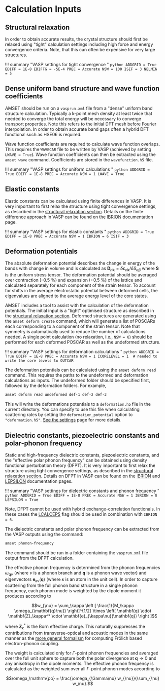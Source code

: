 # Calculation Inputs

## Structural relaxation

In order to obtain accurate results, the crystal structure should first be relaxed
using "tight" calculation settings including high force and energy convergence
criteria. Note, that this can often be expensive for very large structures.

!!! summary "VASP settings for tight convergence "
    ```python
    ADDGRID = True
    EDIFF = 1E-8
    EDIFFG = -5E-4
    PREC = Accurate
    NSW = 100
    ISIF = 3
    NELMIN = 5
    ```

## Dense uniform band structure and wave function coefficients

AMSET should be run on a `vasprun.xml` file from a "dense" uniform band structure
calculation. Typically a k-point mesh density at least twice that needed to converge
the total energy will be necessary to converge transport properties. Note this refers
to the initial DFT mesh before Fourier interpolation. In order to obtain accurate band
gaps often a hybrid DFT functional such as HSE06 is required.

Wave function coefficients are required to calculate wave function overlaps.
This requires the `WAVECAR` file to be written by VASP (achieved by setting
`LWAVE = True`). Wave function coefficients can then be extracted using the
`amset wave` command. Coefficients are stored in the `wavefunction.h5` file.

!!! summary "VASP settings for uniform calculations "
    ```python
    ADDGRID = True
    EDIFF = 1E-8
    PREC = Accurate
    NSW = 1
    LWAVE = True
    ```

## Elastic constants

Elastic constants can be calculated using finite differences in VASP.
It is very important to first relax the structure using tight convergence
settings, as described in the [structural relaxation section](#structural-relaxation).
Details on the finite difference approach in VASP can be found on the
[IBRION](https://www.vasp.at/wiki/index.php/IBRION) documentation page.

!!! summary "VASP settings for elastic constants "
    ```python
    ADDGRID = True
    EDIFF = 1E-8
    PREC = Accurate
    NSW = 1
    IBRION = 6
    ISIF = 3
    ```

## Deformation potentials

The absolute deformation potential describes the change in energy of the bands with change
in  volume and is calculated as $`\mathbf{D}_{n\mathbf{k}} = \delta \varepsilon_{n\mathbf{k}} / \delta S_{\alpha\beta}`$ where $`\mathbf{S}`$ is the uniform stress tensor.
The deformation potential should be averaged over contraction (–0.5 %) and
expansion (+0.5 %) of the lattice and calculated separately for
each component of the strain tensor. To account for shifts in the average electrostatic
potential between deformed cells, the eigenvalues are aligned to the average energy
level of the core states.

AMSET includes a tool to assist with the calculation of the deformation potentials.
The initial input is a "tight" optimised structure as described in the
[structural relaxation section](#structural-relaxation). Deformed structures are
generated using the `amset deform create` command, which will generate a list of
POSCARs each corresponding to a component of the strain tensor. Note that symmetry is
automatically used to reduce the number of calculations needed. A single point
calculation (no relaxation, i.e., `NSW = 0`) should be performed for each deformed
POSCAR as well as the undeformed structure.

!!! summary "VASP settings for deformation calculations "
    ```python
    ADDGRID = True
    EDIFF = 1E-8
    PREC = Accurate
    NSW = 1
    ICORELEVEL = 1  # needed to write the core levels to OUTCAR
    ```

The deformation potentials can be calculated using the `amset deform read` command.
This requires the paths to the undeformed and deformation calculations as inputs.
The undeformed folder should be specified first, followed by the deformation folders.
For example,

```bash
amset deform read undeformed def-1 def-2 def-3
```

This will write the deformations potentials to a `deformation.h5` file in the current
directory. You can specify to use this file when calculating scattering rates by
setting the `deformation_potential` option to `"deformation.h5"`.
[See the settings](settings.md#deformation_potential) page for more details.


## Dielectric constants, piezoelectric constants and polar-phonon frequency

Static and high-frequency dielectric constants, piezoelectric constants, and the
"effective polar phonon frequency" can be obtained using density functional perturbation
theory (DFPT). It is very important to first relax the structure using tight convergence
settings, as described in the [structural relaxation section](#structural-relaxation).
Details on DFPT in VASP can be found on the [IBRION](https://www.vasp.at/wiki/index.php/IBRION)
and [LEPSILON](https://www.vasp.at/wiki/index.php/LEPSILON) documentation pages.

!!! summary "VASP settings for dielectric constants and phonon frequency "
    ```python
    ADDGRID = True
    EDIFF = 1E-8
    PREC = Accurate
    NSW = 1
    IBRION = 8
    LEPSILON = True
    ```

Note, DFPT cannot be used with hybrid exchange-correlation functionals. In these
cases the [LCALCEPS](https://www.vasp.at/wiki/index.php/LCALCEPS) flag should be
used in combination with `IBRION = 6`.

The dielectric constants and polar phonon frequency can be extracted from the
VASP outputs using the command:
```bash
amset phonon-frequency
```
The command should be run in a folder containing the `vasprun.xml` file output
from the DFPT calculation.

The effective phonon frequency is determined from the phonon frequencies
$`\omega_{\mathbf{q}\nu}`$ (where $`\nu`$ is a phonon branch and $`\mathbf{q}`$
is a phonon wave vector) and eigenvectors $`\mathbf{e}_{\kappa\nu}(\mathbf{q})`$
(where $`\kappa`$ is an atom in the unit cell). In order to capture scattering
from the full phonon band structure in a single phonon frequency, each phonon
mode is weighted by the dipole moment it produces according to
```math
w_{\nu} = \sum_\kappa \left [ \frac{1}{M_\kappa \omega_{\mathbf{q}\nu}} \right]^{1/2}
\times \left[ \mathbf{q} \cdot \mathbf{Z}_\kappa^* \cdot \mathbf{e}_{\kappa\nu}(\mathbf{q}) \right ]
```
where $`\mathbf{Z}_\kappa^*`$ is the Born effective charge.
This naturally suppresses the contributions from transverse-optical and acoustic
modes in the same manner as the [more general formalism](https://journals.aps.org/prl/abstract/10.1103/PhysRevLett.115.176401)
for computing Frölich based electron-phonon coupling.

The weight is calculated only for $`\Gamma`$-point phonon frequencies and
averaged over the full unit sphere to capture both the polar divergence
at $`\mathbf{q} \rightarrow 0`$ and any anisotropy in the dipole moments.
The effective phonon frequency is calculated as the weighted sum over all
$`\Gamma`$-point phonon modes according to
```math
\omega_\mathrm{po} = \frac{\omega_{\Gamma\nu} w_{\nu}}{\sum_{\nu} w_\nu}.
```
